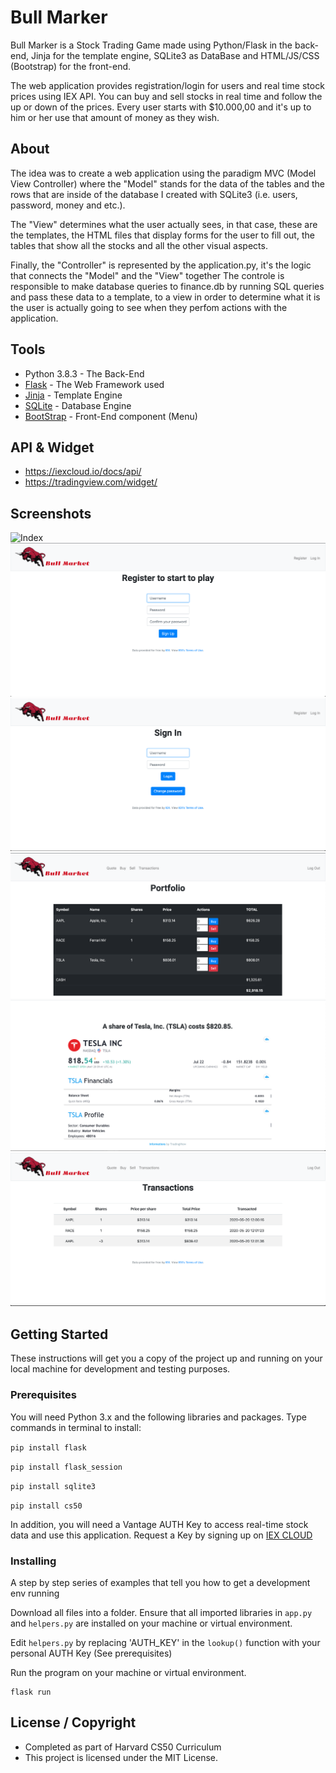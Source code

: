 # Bull Marker

Bull Marker is a Stock Trading Game made using Python/Flask in the back-end, Jinja for the template engine, SQLite3 as DataBase and HTML/JS/CSS (Bootstrap) for the front-end.

The web application provides registration/login for users and real time stock prices using IEX API. You can buy and sell stocks in real time and follow the up or down of the prices. Every user starts with $10.000,00 and it's up to him or her use that amount of money as they wish.

## About

The idea was to create a web application using the paradigm MVC (Model View Controller) where the "Model" stands for the data of the tables and the rows that are inside of the database I created with SQLite3 (i.e. users, password, money and etc.).

The "View" determines what the user actually sees, in that case, these are the templates, the HTML files that display forms for the user to fill out, the tables that show all the stocks and all the other visual aspects.

Finally, the "Controller" is represented by the application.py, it's the logic that connects the "Model" and the "View" together The controle is responsible to make database queries to finance.db by running SQL queries and pass these data to a template, to a view in order to determine what it is the user is actually going to see when they perfom actions with the application.

## Tools 

* Python 3.8.3 - The Back-End
* [Flask](http://flask.palletsprojects.com/en/1.1.x/) - The Web Framework used
* [Jinja](https://www.palletsprojects.com/p/jinja/) - Template Engine
* [SQLite](https://www.sqlite.org/index.html) - Database Engine
* [BootStrap](https://getbootstrap.com/) - Front-End component (Menu)

## API & Widget 

* https://iexcloud.io/docs/api/
* https://tradingview.com/widget/

## Screenshots

![Index](https://github.com/LuisFlavioOliveira/BullMarker/blob/master/Screenshots/Index.png)
![Register](https://github.com/LuisFlavioOliveira/BullMarker/blob/master/Screenshots/Register.png)
![Login](https://github.com/LuisFlavioOliveira/BullMarker/blob/master/Screenshots/Login.png)
![Portfolio](https://github.com/LuisFlavioOliveira/BullMarker/blob/master/Screenshots/Portfolio.png)
![Quote](https://github.com/LuisFlavioOliveira/BullMarker/blob/master/Screenshots/Quote.png)
![Transactions](https://github.com/LuisFlavioOliveira/BullMarker/blob/master/Screenshots/Transactions.png)

## Getting Started

These instructions will get you a copy of the project up and running on your local machine for development and testing purposes. 

### Prerequisites

You will need Python 3.x and the following libraries and packages. Type commands in terminal to install:

`pip install flask`

`pip install flask_session`

`pip install sqlite3`

`pip install cs50`

In addition, you will need a Vantage AUTH Key to access real-time stock data and use this application. 
Request a Key by signing up on [IEX CLOUD](https://iexcloud.io/)

### Installing

A step by step series of examples that tell you how to get a development env running

Download all files into a folder. Ensure that all imported libraries in `app.py` and `helpers.py` are 
installed on your machine or virtual environment.

Edit `helpers.py` by replacing 'AUTH_KEY' in the `lookup()` function with your personal AUTH Key (See prerequisites)

Run the program on your machine or virtual environment.

```
flask run
```

## License / Copyright

* Completed as part of Harvard CS50 Curriculum
* This project is licensed under the MIT License.
